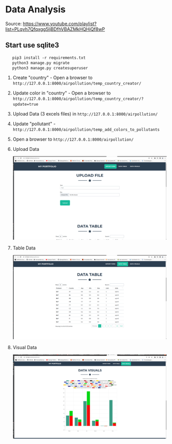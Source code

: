 Data Analysis
====
Source: https://www.youtube.com/playlist?list=PLqvh7Qfqxgg5IjBDfhVBAZMkHQHiQf8wP
## Start use sqlite3

```shell
   pip3 install -r requirements.txt
   python3 manage.py migrate
   python3 manage.py createsuperuser 
```

1. Create "country" - Open a browser to `http://127.0.0.1:8000/airpollution/temp_country_creator/` 
2. Update color in "country" - Open a browser to `http://127.0.0.1:8000/airpollution/temp_country_creator/?update=true` 
3. Upload Data (3 excels files) in `http://127.0.0.1:8000/airpollution/`
4. Update "pollutant" -  `http://127.0.0.1:8000/airpollution/temp_add_colors_to_pollutants`
5. Open a browser to `http://127.0.0.1:8000/airpollution/` 





1. Upload Data

   ![](./data_for_project/screenshot/upload_file.png)
   
2. Table Data

   ![](./data_for_project/screenshot/table_data.png)

3. Visual Data

   ![](./data_for_project/screenshot/visuals_data.png)

